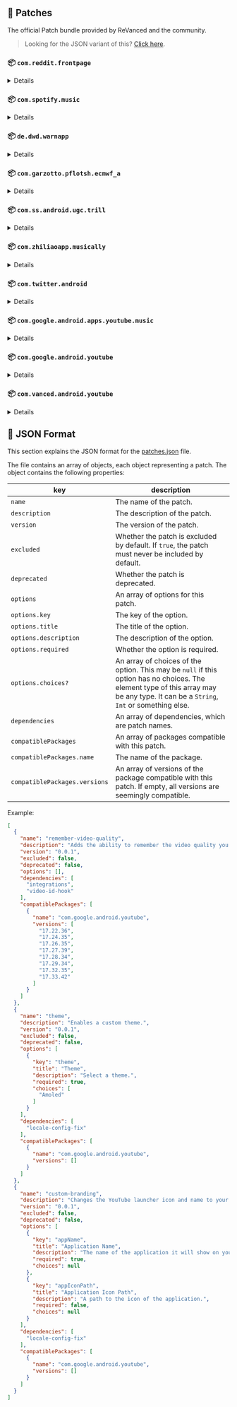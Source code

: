 ## 🧩 Patches

The official Patch bundle provided by ReVanced and the community.

> Looking for the JSON variant of this? [Click here](patches.json).

### 📦 `com.reddit.frontpage`
<details>

| 💊 Patch | 📜 Description | 🏹 Target Version |
|:--------:|:--------------:|:-----------------:|
| `general-reddit-ads` | Removes general ads from the Reddit frontpage and subreddits. | all |
| `premium-icon-reddit` | Unlocking Premium Icons in reddit app. | all |
</details>

### 📦 `com.spotify.music`
<details>

| 💊 Patch | 📜 Description | 🏹 Target Version |
|:--------:|:--------------:|:-----------------:|
| `hide-premium-navbar` | Removes the premium tab from the navbar. | all |
| `disable-capture-restriction` | Allows capturing Spotify's audio output while screen sharing or screen recording. | all |
| `spotify-theme` | Applies a custom theme. | all |
</details>

### 📦 `de.dwd.warnapp`
<details>

| 💊 Patch | 📜 Description | 🏹 Target Version |
|:--------:|:--------------:|:-----------------:|
| `promo-code-unlock` | Disables the validation of promo code. Any code will work to unlock all features. | all |
</details>

### 📦 `com.garzotto.pflotsh.ecmwf_a`
<details>

| 💊 Patch | 📜 Description | 🏹 Target Version |
|:--------:|:--------------:|:-----------------:|
| `pflotsh-ecmwf-subscription-unlock` | Unlocks all subscription features. | 3.5.4 |
</details>

### 📦 `com.ss.android.ugc.trill`
<details>

| 💊 Patch | 📜 Description | 🏹 Target Version |
|:--------:|:--------------:|:-----------------:|
| `tiktok-speed` | Enables the playback speed option for all videos. | all |
| `tiktok-download` | Removes download restrictions and changes the default path to download to. | all |
| `tiktok-seekbar` | Show progress bar for all video. | all |
| `tiktok-force-login` | Do not force login. | all |
| `tiktok-settings` | Add settings menu to TikTok. | all |
| `tiktok-ads` | Removes ads from TikTok. | all |
| `tiktok-feed-filter` | Filters tiktok videos: removing ads, removing livestreams. | all |
</details>

### 📦 `com.zhiliaoapp.musically`
<details>

| 💊 Patch | 📜 Description | 🏹 Target Version |
|:--------:|:--------------:|:-----------------:|
| `tiktok-speed` | Enables the playback speed option for all videos. | all |
| `tiktok-download` | Removes download restrictions and changes the default path to download to. | all |
| `tiktok-seekbar` | Show progress bar for all video. | all |
| `tiktok-force-login` | Do not force login. | all |
| `tiktok-settings` | Add settings menu to TikTok. | all |
| `tiktok-ads` | Removes ads from TikTok. | all |
| `tiktok-feed-filter` | Filters tiktok videos: removing ads, removing livestreams. | all |
</details>

### 📦 `com.twitter.android`
<details>

| 💊 Patch | 📜 Description | 🏹 Target Version |
|:--------:|:--------------:|:-----------------:|
| `monochrome-icon` | Adds a monochrome icon. | all |
| `dynamic-color` | Replaces the default Twitter Blue with the users Material You palette. | all |
| `timeline-ads` | Removes ads from the Twitter timeline. | all |
</details>

### 📦 `com.google.android.apps.youtube.music`
<details>

| 💊 Patch | 📜 Description | 🏹 Target Version |
|:--------:|:--------------:|:-----------------:|
| `exclusive-audio-playback` | Enables the option to play music without video. | 5.26.52 |
| `codecs-unlock` | Adds more audio codec options. The new audio codecs usually result in better audio quality. | 5.26.52 |
| `music-microg-support` | Allows YouTube Music ReVanced to run without root and under a different package name. | 5.26.52 |
| `music-video-ads` | Removes ads in the music player. | 5.26.52 |
| `tasteBuilder-remover` | Removes the "Tell us which artists you like" card from the home screen. | 5.26.52 |
| `minimized-playback-music` | Enables minimized playback on Kids music. | 5.26.52 |
| `compact-header` | Hides the music category bar at the top of the homepage. | 5.26.52 |
| `upgrade-button-remover` | Removes the upgrade tab from the pivot bar. | 5.26.52 |
| `hide-get-premium` | Removes all "Get Premium" evidences from the avatar menu. | 5.26.52 |
| `background-play` | Enables playing music in the background. | 5.26.52 |
</details>

### 📦 `com.google.android.youtube`
<details>

| 💊 Patch | 📜 Description | 🏹 Target Version |
|:--------:|:--------------:|:-----------------:|
| `swipe-controls` | Adds volume and brightness swipe controls. | 17.36.37 |
| `downloads` | Enables downloading music and videos from YouTube. | 17.36.37 |
| `seekbar-tapping` | Enables tap-to-seek on the seekbar of the video player. | 17.36.37 |
| `remember-video-quality` | Adds the ability to remember the video quality you chose in the video quality flyout. | 17.36.37 |
| `enable-debugging` | Enables app debugging by patching the manifest file. | all |
| `custom-playback-speed` | Adds more video playback speed options. | 17.36.37 |
| `minimized-playback` | Enables minimized and background playback. | 17.36.37 |
| `client-spoof` | Spoofs the YouTube or Vanced client to prevent playback issues. | all |
| `custom-video-buffer` | Lets you change the buffers of videos. | 17.36.37 |
| `settings` | Adds settings for ReVanced to YouTube. | all |
| `microg-support` | Allows YouTube ReVanced to run without root and under a different package name with Vanced MicroG. | 17.36.37 |
| `hdr-auto-brightness` | Makes the brightness of HDR videos follow the system default. | 17.36.37 |
| `always-autorepeat` | Always repeats the playing video again. | 17.36.37 |
| `general-ads` | Removes general ads. | 17.36.37 |
| `hide-infocard-suggestions` | Hides infocards in videos. | 17.36.37 |
| `video-ads` | Removes ads in the video player. | 17.36.37 |
| `hide-time-and-seekbar` | Hides progress bar and time counter on videos. | 17.36.37 |
| `old-quality-layout` | Enables the original quality flyout menu. | 17.36.37 |
| `enable-wide-searchbar` | Replaces the search icon with a wide search bar. This will hide the YouTube logo when active. | 17.36.37 |
| `disable-fullscreen-panels` | Disables video description and comments panel in fullscreen view. | 17.36.37 |
| `hide-autoplay-button` | Hides the autoplay button in the video player. | 17.36.37 |
| `disable-startup-shorts-player` | Disables playing YouTube Shorts when launching YouTube. | 17.36.37 |
| `premium-heading` | Shows premium branding on the home screen. | all |
| `custom-branding` | Changes the YouTube launcher icon and name to your choice (defaults to ReVanced). | all |
| `hide-create-button` | Hides the create button in the navigation bar. | 17.36.37 |
| `hide-shorts-button` | Hides the shorts button on the navigation bar. | 17.36.37 |
| `hide-video-buttons` | Adds options to hide action buttons under a video. | 17.36.37 |
| `theme` | Applies a custom theme. | all |
| `hide-email-address` | Hides the email address in the account switcher. | 17.36.37 |
| `sponsorblock` | Integrate SponsorBlock. | 17.36.37 |
| `hide-cast-button` | Hides the cast button in the video player. | all |
| `tablet-mini-player` | Enables the tablet mini player layout. | 17.36.37 |
| `return-youtube-dislike` | Shows the dislike count of videos using the Return YouTube Dislike API. | 17.36.37 |
| `hide-watermark` | Hides creator's watermarks on videos. | 17.36.37 |
| `disable-auto-player-popup-panels` | Disable automatic popup panels (playlist or live chat) on video player. | 17.36.37 |
| `disable-auto-captions` | Disable forced captions from being automatically enabled. | 17.36.37 |
</details>

### 📦 `com.vanced.android.youtube`
<details>

| 💊 Patch | 📜 Description | 🏹 Target Version |
|:--------:|:--------------:|:-----------------:|
| `client-spoof` | Spoofs the YouTube or Vanced client to prevent playback issues. | all |
</details>



## 📝 JSON Format

This section explains the JSON format for the [patches.json](patches.json) file.

The file contains an array of objects, each object representing a patch. The object contains the following properties:

| key                           | description                                                                                                                                                                           |
|-------------------------------|---------------------------------------------------------------------------------------------------------------------------------------------------------------------------------------|
| `name`                        | The name of the patch.                                                                                                                                                                |
| `description`                 | The description of the patch.                                                                                                                                                         |
| `version`                     | The version of the patch.                                                                                                                                                             |
| `excluded`                    | Whether the patch is excluded by default. If `true`, the patch must never be included by default.                                                                                     |
| `deprecated`                  | Whether the patch is deprecated.                                                                                                                                                      |
| `options`                     | An array of options for this patch.                                                                                                                                                   |
| `options.key`                 | The key of the option.                                                                                                                                                                |
| `options.title`               | The title of the option.                                                                                                                                                              |
| `options.description`         | The description of the option.                                                                                                                                                        |
| `options.required`            | Whether the option is required.                                                                                                                                                       |
| `options.choices?`            | An array of choices of the option. This may be `null` if this option has no choices. The element type of this array may be any type. It can be a `String`, `Int` or something else.   |
| `dependencies`                | An array of dependencies, which are patch names.                                                                                                                                      |
| `compatiblePackages`          | An array of packages compatible with this patch.                                                                                                                                      |
| `compatiblePackages.name`     | The name of the package.                                                                                                                                                              |
| `compatiblePackages.versions` | An array of versions of the package compatible with this patch. If empty, all versions are seemingly compatible.                                                                      |

Example:

```json
[
  {
    "name": "remember-video-quality",
    "description": "Adds the ability to remember the video quality you chose in the video quality flyout.",
    "version": "0.0.1",
    "excluded": false,
    "deprecated": false,
    "options": [],
    "dependencies": [
      "integrations",
      "video-id-hook"
    ],
    "compatiblePackages": [
      {
        "name": "com.google.android.youtube",
        "versions": [
          "17.22.36",
          "17.24.35",
          "17.26.35",
          "17.27.39",
          "17.28.34",
          "17.29.34",
          "17.32.35",
          "17.33.42"
        ]
      }
    ]
  },
  {
    "name": "theme",
    "description": "Enables a custom theme.",
    "version": "0.0.1",
    "excluded": false,
    "deprecated": false,
    "options": [
      {
        "key": "theme",
        "title": "Theme",
        "description": "Select a theme.",
        "required": true,
        "choices": [
          "Amoled"
        ]
      }
    ],
    "dependencies": [
      "locale-config-fix"
    ],
    "compatiblePackages": [
      {
        "name": "com.google.android.youtube",
        "versions": []
      }
    ]
  },
  {
    "name": "custom-branding",
    "description": "Changes the YouTube launcher icon and name to your choice (defaults to ReVanced).",
    "version": "0.0.1",
    "excluded": false,
    "deprecated": false,
    "options": [
      {
        "key": "appName",
        "title": "Application Name",
        "description": "The name of the application it will show on your home screen.",
        "required": true,
        "choices": null
      },
      {
        "key": "appIconPath",
        "title": "Application Icon Path",
        "description": "A path to the icon of the application.",
        "required": false,
        "choices": null
      }
    ],
    "dependencies": [
      "locale-config-fix"
    ],
    "compatiblePackages": [
      {
        "name": "com.google.android.youtube",
        "versions": []
      }
    ]
  }
]
```